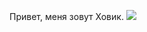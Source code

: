 Привет, меня зовут Ховик. ![](https://user-images.githubusercontent.com/18350557/176309783-0785949b-9127-417c-8b55-ab5a4333674e.gif) 
